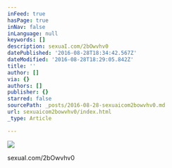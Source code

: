```yaml
---
inFeed: true
hasPage: true
inNav: false
inLanguage: null
keywords: []
description: sexuaI.com/2bOwvhv0
datePublished: '2016-08-28T18:34:42.567Z'
dateModified: '2016-08-28T18:29:05.842Z'
title: ''
author: []
via: {}
authors: []
publisher: {}
starred: false
sourcePath: _posts/2016-08-28-sexuaicom2bowvhv0.md
url: sexuaicom2bowvhv0/index.html
_type: Article

---
```

![](https://the-grid-user-content.s3-us-west-2.amazonaws.com/4dff0393-e780-499e-b645-0c48ceb81871.jpg)

sexuaI.com/2bOwvhv0